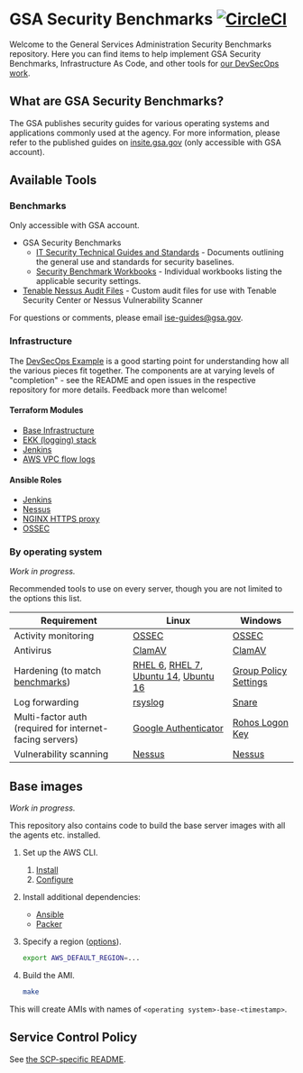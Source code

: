 # GSA Security Benchmarks [![CircleCI](https://circleci.com/gh/GSA/security-benchmarks.svg?style=svg)](https://circleci.com/gh/GSA/security-benchmarks)

Welcome to the General Services Administration Security Benchmarks repository. Here you can find items to help implement GSA Security Benchmarks, Infrastructure As Code, and other tools for [our DevSecOps work](https://tech.gsa.gov/guides/dev_sec_ops_guide/).

## What are GSA Security Benchmarks?

The GSA publishes security guides for various operating systems and applications commonly used at the agency. For more information, please refer to the published guides on [insite.gsa.gov](https://insite.gsa.gov/portal/content/627210) (only accessible with GSA account).

## Available Tools

### Benchmarks

Only accessible with GSA account.

* GSA Security Benchmarks
    * [IT Security Technical Guides and Standards](https://insite.gsa.gov/portal/content/627210) - Documents outlining the general use and standards for security baselines.
    * [Security Benchmark Workbooks](https://drive.google.com/drive/folders/0BwLUd26GHbxibTFROVdoSk1RNUE) - Individual workbooks listing the applicable security settings.
* [Tenable Nessus Audit Files](https://drive.google.com/drive/folders/0BwLUd26GHbxiT1hMVUtRTGNKZjg) - Custom audit files for use with Tenable Security Center or Nessus Vulnerability Scanner

For questions or comments, please email [ise-guides@gsa.gov](mailto:ise-guides@gsa.gov).

### Infrastructure

The [DevSecOps Example](https://github.com/GSA/devsecops-example) is a good starting point for understanding how all the various pieces fit together. The components are at varying levels of "completion" - see the README and open issues in the respective repository for more details. Feedback more than welcome!

#### Terraform Modules

* [Base Infrastructure](https://github.com/GSA/DevSecOps)
* [EKK (logging) stack](https://github.com/GSA/devsecops-ekk-stack)
* [Jenkins](https://github.com/GSA/jenkins-deploy)
* [AWS VPC flow logs](https://github.com/GSA/terraform-vpc-flow-log)

#### Ansible Roles

* [Jenkins](https://github.com/GSA/jenkins-deploy)
* [Nessus](https://github.helix.gsa.gov/GSASecOps/ansible-nessus-agent)
* [NGINX HTTPS proxy](https://github.com/GSA/ansible-https-proxy)
* [OSSEC][OSSEC]

### By operating system

 _Work in progress._

Recommended tools to use on every server, though you are not limited to the options this list.

Requirement | Linux | Windows
--- | --- | ---
Activity monitoring | [OSSEC][OSSEC] | [OSSEC][OSSEC]
Antivirus | [ClamAV][ClamAV] | [ClamAV][ClamAV]
Hardening (to match [benchmarks](#benchmarks)) | [RHEL 6][RHEL 6], [RHEL 7][RHEL 7], [Ubuntu 14][Ubuntu 14], [Ubuntu 16][Ubuntu 16] | [Group Policy Settings][GPOs]
Log forwarding | [rsyslog](http://www.rsyslog.com/) | [Snare][Snare]
Multi-factor auth (required for internet-facing servers) | [Google Authenticator][GAuth] | [Rohos Logon Key][Rohos]
Vulnerability scanning | [Nessus][Nessus Linux] | [Nessus][Nessus Win]

## Base images

_Work in progress._

This repository also contains code to build the base server images with all the agents etc. installed.

1. Set up the AWS CLI.
    1. [Install](https://docs.aws.amazon.com/cli/latest/userguide/installing.html)
    1. [Configure](https://docs.aws.amazon.com/cli/latest/userguide/cli-chap-getting-started.html)
1. Install additional dependencies:
    * [Ansible](https://docs.ansible.com/ansible/latest/intro_installation.html)
    * [Packer](https://www.packer.io/)
1. Specify a region ([options](https://docs.aws.amazon.com/AWSEC2/latest/UserGuide/using-regions-availability-zones.html#concepts-available-regions)).

    ```sh
    export AWS_DEFAULT_REGION=...
    ```

1. Build the AMI.

    ```sh
    make
    ```

This will create AMIs with names of `<operating system>-base-<timestamp>`.

## Service Control Policy

See [the SCP-specific README](scp/README.md).

<!-- reference-style links, to de-duplicate URLs and keep the table above readable -->

[ClamAV]: https://www.clamav.net/
[GAuth]: https://github.com/GSA/d2d/blob/master/docs/linux_mfa_setup.md
[Nessus Linux]: https://drive.google.com/open?id=0B726fftFCN-oemFRazdnM3FITE0
[Nessus Win]: https://drive.google.com/open?id=0B726fftFCN-oQUtGWWE3SENBYjg
[OSSEC]: https://github.helix.gsa.gov/GSASecOps/ansible-ossec-agent
[RHEL 6]: https://github.com/GSA/ansible-os-rhel-6
[RHEL 7]: https://github.com/GSA/ansible-os-rhel-7
[Rohos]: https://github.com/GSA/d2d/blob/master/docs/windows_mfa_setup.md
[Snare]: https://www.intersectalliance.com/our-product/snare-agent/
[Ubuntu 14]: https://github.com/GSA/ansible-os-ubuntu-14
[Ubuntu 16]: https://github.com/GSA/ansible-os-ubuntu-16
[GPOs]: https://github.com/GSA/ISE-Security-Benchmark-GPOs
